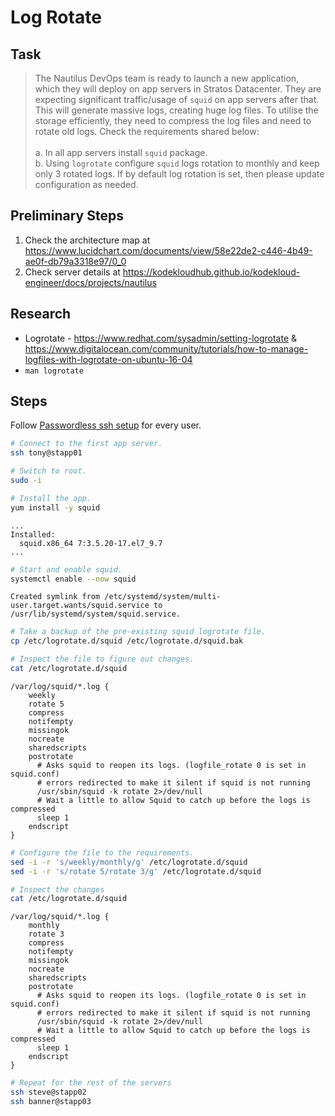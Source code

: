 # Log Rotate

## Task

> The Nautilus DevOps team is ready to launch a new application, which they will deploy on app servers in Stratos Datacenter. They are expecting significant traffic/usage of `squid` on app servers after that. This will generate massive logs, creating huge log files. To utilise the storage efficiently, they need to compress the log files and need to rotate old logs. Check the requirements shared below:<br><br>a. In all app servers install `squid` package.<br>b. Using `logrotate` configure `squid` logs rotation to monthly and keep only 3 rotated logs. If by default log rotation is set, then please update configuration as needed.

## Preliminary Steps

1. Check the architecture map at https://www.lucidchart.com/documents/view/58e22de2-c446-4b49-ae0f-db79a3318e97/0_0
2. Check server details at https://kodekloudhub.github.io/kodekloud-engineer/docs/projects/nautilus

## Research

* Logrotate - https://www.redhat.com/sysadmin/setting-logrotate & https://www.digitalocean.com/community/tutorials/how-to-manage-logfiles-with-logrotate-on-ubuntu-16-04
* `man logrotate`

## Steps

Follow [Passwordless ssh setup](networking/passwordless-ssh-access.md) for every user.

```bash
# Connect to the first app server.
ssh tony@stapp01

# Switch to root.
sudo -i

# Install the app.
yum install -y squid
```

```
...
Installed:
  squid.x86_64 7:3.5.20-17.el7_9.7
...
```

```bash
# Start and enable squid.
systemctl enable --now squid
```

```
Created symlink from /etc/systemd/system/multi-user.target.wants/squid.service to /usr/lib/systemd/system/squid.service.
```

```bash
# Take a backup of the pre-existing squid logrotate file.
cp /etc/logrotate.d/squid /etc/logrotate.d/squid.bak

# Inspect the file to figure out changes.
cat /etc/logrotate.d/squid
```

```
/var/log/squid/*.log {
    weekly
    rotate 5
    compress
    notifempty
    missingok
    nocreate
    sharedscripts
    postrotate
      # Asks squid to reopen its logs. (logfile_rotate 0 is set in squid.conf)
      # errors redirected to make it silent if squid is not running
      /usr/sbin/squid -k rotate 2>/dev/null
      # Wait a little to allow Squid to catch up before the logs is compressed
      sleep 1
    endscript
}
```

```bash
# Configure the file to the requirements.
sed -i -r 's/weekly/monthly/g' /etc/logrotate.d/squid
sed -i -r 's/rotate 5/rotate 3/g' /etc/logrotate.d/squid

# Inspect the changes
cat /etc/logrotate.d/squid
```

```
/var/log/squid/*.log {
    monthly
    rotate 3
    compress
    notifempty
    missingok
    nocreate
    sharedscripts
    postrotate
      # Asks squid to reopen its logs. (logfile_rotate 0 is set in squid.conf)
      # errors redirected to make it silent if squid is not running
      /usr/sbin/squid -k rotate 2>/dev/null
      # Wait a little to allow Squid to catch up before the logs is compressed
      sleep 1
    endscript
}
```

```bash
# Repeat for the rest of the servers
ssh steve@stapp02
ssh banner@stapp03
```
